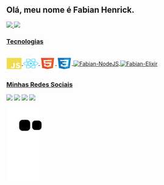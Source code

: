## Olá, meu nome é Fabian Henrick.

<div>
  <a href="https://github.com/FabianHenrick">
  <img height="180em" src="https://github-readme-stats.vercel.app/api?username=FabianHenrick&show_icons=true&theme=radical&include_all_commits=true&count_private=true"/>
  <img height="180em" src="https://github-readme-stats.vercel.app/api/top-langs/?username=FabianHenrick&layout=compact&langs_count=7&theme=radical"/>
</div>
  <h3> Tecnologias</h3>
<div style="display: inline_block"><br>
  <img align="center" alt="Fabian-Js" height="30" width="40" src="https://raw.githubusercontent.com/devicons/devicon/master/icons/javascript/javascript-plain.svg">
  <img align="center" alt="Fabian-React" height="30" width="40" src="https://raw.githubusercontent.com/devicons/devicon/master/icons/react/react-original.svg">
  <img align="center" alt="Fabian-HTML" height="30" width="40" src="https://raw.githubusercontent.com/devicons/devicon/master/icons/html5/html5-original.svg">
  <img align="center" alt="Fabian-CSS" height="30" width="40" src="https://raw.githubusercontent.com/devicons/devicon/master/icons/css3/css3-original.svg">
  <img align="center" alt="Fabian-NodeJS" height="30" width="40" src="https://cdn.jsdelivr.net/gh/devicons/devicon/icons/nodejs/nodejs-original.svg">
  <img align="center" alt="Fabian-Elixir" height="30" src="https://cdn.jsdelivr.net/gh/devicons/devicon/icons/elixir/elixir-original.svg">
</div>
  
  ##
 <h3>Minhas Redes Sociais</h3>
<div> 
  <a href="https://instagram.com/hendrikozinho" target="_blank"><img src="https://img.shields.io/badge/-Instagram-%23E4405F?style=for-the-badge&logo=instagram&logoColor=white" target="_blank"></a>
 	<a href="https://www.twitch.tv/hendrikozinho" target="_blank"><img src="https://img.shields.io/badge/Twitch-9146FF?style=for-the-badge&logo=twitch&logoColor=white" target="_blank"></a>
  <a href = "mailto:fabianhenrick@gmail.com"><img src="https://img.shields.io/badge/-Gmail-%23333?style=for-the-badge&logo=gmail&logoColor=white" target="_blank"></a>
<a href="https://www.linkedin.com/in/fabian-henrick-55804b134/" target="_blank"><img src="https://img.shields.io/badge/-LinkedIn-%230077B5?style=for-the-badge&logo=linkedin&logoColor=white" target="_blank"></a> 
 
  ![Snake animation](https://github.com/fabianhenrick/fabianhenrick/blob/output/github-contribution-grid-snake.svg)
